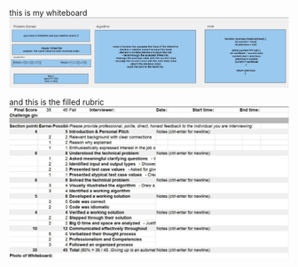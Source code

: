 this is my whiteboard 
![linked list 1](./1.jpg)

and this is the filled rubric
![linked list 1](./2.jpg)
